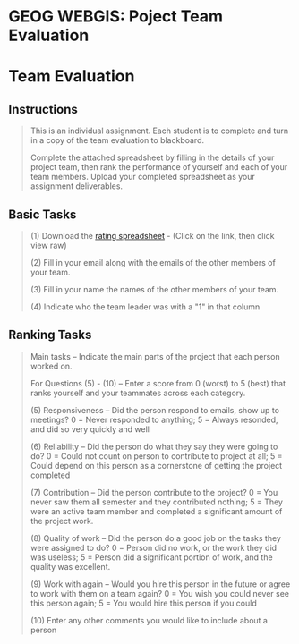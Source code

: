 # GEOG WEBGIS: Poject Team Evaluation
>
# Team Evaluation

## Instructions
> This is an individual assignment. Each student is to complete and turn in a copy of the team evaluation to blackboard.
>
> Complete the attached spreadsheet by filling in the details of your project team, then rank the performance of yourself and each of your team members. Upload your completed spreadsheet as your assignment deliverables.

## Basic Tasks
> (1) Download the [rating spreadsheet](TeamEvaluation2018.xlsx) - (Click on the link, then click view raw)
> 
> (2) Fill in your email along with the emails of the other members of your team.
>
> (3) Fill in your name the names of the other members of your team. 
> 
> (4) Indicate who the team leader was with a "1" in that column

## Ranking Tasks
> Main tasks  –  Indicate the main parts of the project that each person worked on.
> 
> For Questions (5) - (10)  –  Enter a score from 0 (worst) to 5 (best) that ranks yourself and your teammates across each category.
> 
> (5) Responsiveness – Did the person respond to emails, show up to meetings? 0 = Never responded to anything; 5 = Always resonded, and did so very quickly and well
> 
> (6) Reliability – Did the person do what they say they were going to do? 0 = Could not count on person to contribute to project at all; 5 = Could depend on this person as a cornerstone of getting the project completed
> 
> (7) Contribution  –  Did the person contribute to the project? 0 = You never saw them all semester and they contributed nothing; 5 = They were an active team member and completed a significant amount of the project work.
> 
> (8) Quality of work – Did the person do a good job on the tasks they were assigned to do? 0 = Person did no work, or the work they did was useless; 5 = Person did a significant portion of work, and the quality was excellent.
> 
> (9) Work with again – Would you hire this person in the future or agree to work with them on a team again? 0 = You wish you could never see this person again; 5 = You would hire this person if you could
>
> (10) Enter any other comments you would like to include about a person
> 



